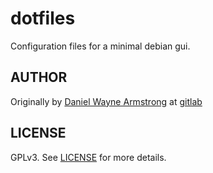 # dotfiles

Configuration files for a minimal debian gui. 

## AUTHOR

Originally by [Daniel Wayne Armstrong](https://www.dwarmstrong.org) at [gitlab](https://gitlab.com/dwarmstrong/dotfiles)

## LICENSE

GPLv3. See [LICENSE](LICENSE.md) for more details.
